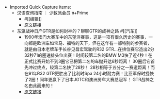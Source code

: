 - Imported Quick Capture items:
    - 汉语查询指南 ｜ 少数派会员 π+Prime
        - #[[编辑]]
        - [原文链接](https://sspai.com/prime/story/vol020-im-chinese)
    - 东瀛战神日产GTR是如何封神的？聊聊GTR的成神之路 #[[汽车]]
        - 1990年澳门大赛车中的东望洋赛事，这是一项有很久历史的赛事，一向都是欧洲车如宝马、福特的天下，但在这年有一部特别的参赛者，就是由日本老牌车手长谷见昌宏驾驶的R32 GTR...在排位赛它造出2分32秒71的圈速排头位出赛！时间较第二名的BMW M3快了近4秒！在正式比赛开始不到3圈它已把第二名的车抛开达6秒距离！ 30圈后它首先冲过终点，较第二名快了28秒！ 28秒相等于五分之一赛道距离！而在91年R32 GTR更胜出了比利时Spa 24小时耐力赛！比亚军保时捷快了2圈！同年更赢下了日本JGTC和澳洲房车大赛总冠军！ GTR战神之名由此而来的！
        - [原文链接](https://zhuanlan.zhihu.com/p/441483033)
